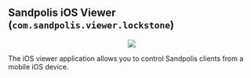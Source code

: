 ## Sandpolis iOS Viewer (`com.sandpolis.viewer.lockstone`)

<p align="center">
	<img src="https://s3.us-east-2.amazonaws.com/github.sandpolis.com/viewer/lockstone/triptych.png" />
</p>

The iOS viewer application allows you to control Sandpolis clients from a mobile iOS device.